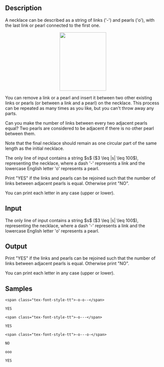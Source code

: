 ## Description

<div><p>A necklace can be described as a string of links ('<span class="tex-font-style-tt">-</span>') and pearls ('<span class="tex-font-style-tt">o</span>'), with the last link or pearl connected to the first one.</p><center> <img class="tex-graphics" height="189px" src="./29257/file/JksQmT8O.png" style="max-width: 100.0%;max-height: 100.0%;" width="151px"> </center><p>You can remove a link or a pearl and insert it between two other existing links or pearls (or between a link and a pearl) on the necklace. This process can be repeated as many times as you like, but you can't throw away any parts.</p><p>Can you make the number of links between every two adjacent pearls equal? Two pearls are considered to be adjacent if there is no other pearl between them.</p><p>Note that the final necklace should remain as one circular part of the same length as the initial necklace.</p></div><div class="input-specification"><p>The only line of input contains a string $s$ ($3 \leq |s| \leq 100$), representing the necklace, where a dash '<span class="tex-font-style-tt">-</span>' represents a link and the lowercase English letter '<span class="tex-font-style-tt">o</span>' represents a pearl.</p></div><div class="output-specification"><p>Print "<span class="tex-font-style-tt">YES</span>" if the links and pearls can be rejoined such that the number of links between adjacent pearls is equal. Otherwise print "<span class="tex-font-style-tt">NO</span>".</p><p>You can print each letter in any case (upper or lower).</p></div>

## Input

<p>The only line of input contains a string $s$ ($3 \leq |s| \leq 100$), representing the necklace, where a dash '<span class="tex-font-style-tt">-</span>' represents a link and the lowercase English letter '<span class="tex-font-style-tt">o</span>' represents a pearl.</p>

## Output

<p>Print "<span class="tex-font-style-tt">YES</span>" if the links and pearls can be rejoined such that the number of links between adjacent pearls is equal. Otherwise print "<span class="tex-font-style-tt">NO</span>".</p><p>You can print each letter in any case (upper or lower).</p>

## Samples

```input1
<span class="tex-font-style-tt">-o-o--</span>
```

```output1
YES
```






```input2
<span class="tex-font-style-tt">-o---</span>

```

```output2
YES
```






```input3
<span class="tex-font-style-tt">-o---o-</span>

```

```output3
NO
```






```input4
ooo

```

```output4
YES

```



